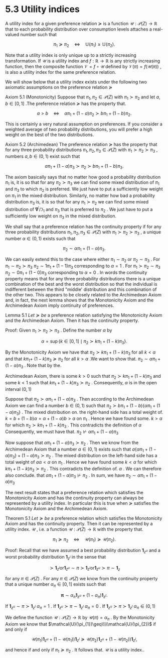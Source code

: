 # 5.3 Utility indices  

A utility index for a given preference relation $\succeq$ is a function $\mathcal{U}:\mathcal{P}(Z)\to\mathbb{R}$ that to each probability distribution over consumption levels attaches a real-valued number such that  

$$
\pi_{1}\succeq\pi_{2}\quad\Leftrightarrow\quad\mathbb{U}(\pi_{1})\geq\mathbb{U}(\pi_{2}).
$$  

Note that a utility index is only unique up to a strictly increasing transformation. If $\mathrm{\mathcal{U}}$ is a utility index and $f:\mathbb{R}\to\mathbb{R}$ is any strictly increasing function, then the composite function $\mathcal{V}=f\circ\mathcal{U}$ defined by $\mathcal{V}(\pi)=f\left(\mathcal{U}(\pi)\right)$ , is also a utility index for the same preference relation.  

We will show below that a utility index exists under the following two axiomatic assumptions on the preference relation $\succeq$  

Axiom 5.1 (Monotonicity) Suppose that $\pi_{1},\pi_{2}\in\mathcal{P}(Z)$ with $\pi_{1}\succ\pi_{2}$ and let $a,b\in[0,1]$ .The preference relation $\succeq$ has the property that.  

$$
a>b\quad\Leftrightarrow\quad a\pi_{1}+(1-a)\pi_{2}\succ b\pi_{1}+(1-b)\pi_{2}.
$$  

This is certainly a very natural assumption on preferences. If you consider a weighted average of two probability distributions, you will prefer a high weight on the best of the two distributions.  

Axiom 5.2 (Archimedean) The preference relation $\succeq$ has the property that for any three probability distributions $\pi_{1},\pi_{2},\pi_{3}\in\mathcal{P}(Z)$ with $\pi_{1}\succ\pi_{2}\succ\pi_{3}$ , numbers $a,b\in(0,1)$ exist such that  

$$
a\pi_{1}+(1-a)\pi_{3}\succ\pi_{2}\succ b\pi_{1}+(1-b)\pi_{3}.
$$  

The axiom basically says that no matter how good a probability distribution $\pi_{1}$ is, it is so that for any $\pi_{2}\succ\pi_{3}$ we can find some mixed distribution of $\pi_{1}$ and $\pi_{3}$ to which $\pi_{2}$ is preferred. We just have to put a sufficiently low weight on $\pi_{1}$ in the mixed distribution. Similarly, no matter how bad a probability distribution $\pi_{3}$ is, it is so that for any $\pi_{1}\succ\pi_{2}$ we can find some mixed distribution of $\mathbf{\nabla}^{\prime}/{\mathfrak{I}}_{1}$ and $\pi_{3}$ that is preferred to $\pi_{2}$ . We just have to put a sufficiently low weight on $\pi_{3}$ in the mixed distribution.  

We shall say that a preference relation has the continuity property if for any three probability distributions $\pi_{1},\pi_{2},\pi_{3}\in\mathcal{P}(Z)$ with $\pi_{1}\succ\pi_{2}\succ\pi_{3}$ , a unique number $\alpha\in(0,1)$ exists such that  

$$
\pi_{2}\sim\alpha\pi_{1}+(1-\alpha)\pi_{3}.
$$  

We can easily extend this to the case where either $\pi_{1}\sim\pi_{2}$ or $\pi_{2}\sim\pi_{3}$ . For $\pi_{1}\sim\pi_{2}\succ\pi_{3}$ $\pi_{2}\sim1\pi_{1}+(1-1)\pi_{3}$ corresponding to $\alpha=1$ . For $\pi_{1}\succ\pi_{2}\sim\pi_{3}$ $\pi_{2}\sim0\pi_{1}+(1-0)\pi_{3}$ corresponding to $\alpha=0$ . In words the continuity property means that for any three probability distributions there is a unique combination of the best and the worst distribution so that the individual is indifferent between the third "middle' distribution and this combination of the other two. This appears to be closely related to the Archimedean Axiom and, in fact, the next lemma shows that the Monotonicity Axiom and the Archimedean Axiom imply continuity of preferences.  

Lemma 5.1 $L e t\succeq b e$ a preference relation satisfying the Monotonicity Axiom and the Archimedean Axiom. Then it has the continuity property.  

Proof: Given $\pi_{1}\succ\pi_{2}\succ\pi_{3}$ . Define the number $\alpha$ by  

$$
\alpha=\operatorname*{sup}\{k\in[0,1]\mid\pi_{2}\succ k\pi_{1}+(1-k)\pi_{3}\}.
$$  

By the Monotonicity Axiom we have that $\pi_{2}\succ k\pi_{1}+(1-k)\pi_{3}$ for all $k<\alpha$ and that $k\pi_{1}+$ $(1-k)\pi_{3}\succeq\pi_{2}$ for all $k>\alpha$ .We want to show that. $\pi_{2}\sim\alpha\pi_{1}+(1-\alpha)\pi_{3}$ . Note that by the.  

Archimedean Axiom, there is some $k>0$ such that $\pi_{2}\succ k\pi_{1}+(1-k)\pi_{3}$ and some $k<1$ such that $k\pi_{1}+(1-k)\pi_{3}\succ\pi_{2}$ . Consequently, $\alpha$ is in the open interval $(0,1)$  

Suppose that $\pi_{2}\succ\alpha\pi_{1}+(1-\alpha)\pi_{3}$ . Then according to the Archimedean Axiom we can find a number $b\in(0,1)$ such that $\pi_{2}\succ b\pi_{1}+(1-b)\{\alpha\pi_{1}+(1-\alpha)\pi_{3}\}$ . The mixed distribution on. the right-hand side has a total weight of. $k=b+(1-b)\alpha=\alpha+(1-\alpha)b>\alpha$ on $\pi_{1}$ . Hence we have found some. $k>\alpha$ for which $\pi_{2}\succ k\pi_{1}+(1-k)\pi_{3}$ . This contradicts the definition of $\alpha$ Consequently, we must have that. $\pi_{2}\not\vdash\alpha\pi_{1}+(1-\alpha)\pi_{3}$  

Now suppose that $\alpha\pi_{1}+(1-\alpha)\pi_{3}\succ\pi_{2}$ . Then we know from the Archimedean Axiom that a number $a\in(0,1)$ exists such that $a\{\alpha\pi_{1}+(1-\alpha)\pi_{3}\}+(1-a)\pi_{3}\succ\pi_{2}$ . The mixed distribution on the left-hand side has a total weight of $a\alpha<\alpha$ on $\pi_{1}$ . Hence we have found some $k<\alpha$ for which $k\pi_{1}+(1-k)\pi_{3}\succ\pi_{2}$ . This contradicts the definition of. $\alpha$ . We can therefore also conclude. that $\alpha\pi_{1}+(1-\alpha)\pi_{3}\not\vdash\pi_{2}$ . In sum, we have $\pi_{2}\sim\alpha\pi_{1}+(1-\alpha)\pi_{3}$  

The next result states that a preference relation which satisfies the Monotonicity Axiom and has the continuity property can always be represented by a utility index. In particular this is true when $\succeq$ satisfies the Monotonicity Axiom and the Archimedean Axiom.  

Theorem 5.1 $L e t\succeq b e$ a preference relation which satisfies the Monotonicity Axiom and has the continuity property. Then it can be represented by a utility index. $\mathrm{\mathcal{U}}$ , i.e. a function $\mathcal{U}:\mathcal{P}(Z)\to\mathbb{R}$ with the property that.  

$$
\pi_{1}\succeq\pi_{2}\quad\Leftrightarrow\quad\mathcal{U}(\pi_{1})\succeq\mathcal{U}(\pi_{2}).
$$  

Proof: Recall that we have assumed a best probability distribution $\mathbf{1}_{z^{u}}$ and a worst probability distribution $\mathbf{1}_{z^{l}}$ in the sense that  

$$
\succ{\mathbf{1}}_{z^{l}}\mathrm{or}{\mathbf{1}}_{z^{u}}\sim\pi\succ{\mathbf{1}}_{z^{l}}\mathrm{or}{\mathbf{1}}_{z^{u}}\succ\pi\sim{\mathbf{1}}_{z}
$$  

for any $\pi\in{\mathcal{P}}(Z)$ . For any $\pi\in{\mathcal{P}}(Z)$ we know from the continuity property that a unique number $\alpha_{\pi}\in[0,1]$ exists such that  

$$
\boldsymbol{\pi}\sim\alpha_{\pi}\mathbf{1}_{z^{u}}+(1-\alpha_{\pi})\mathbf{1}_{z^{l}}.
$$  

If ${\mathbf{1}}_{z^{u}}\sim\pi\succ{\mathbf{1}}_{z^{l}}$ $\alpha_{\pi}=1$ . If ${\mathbf{1}}_{z^{u}}\succ\pi\sim{\mathbf{1}}_{z^{l}}$ $\alpha_{\pi}=0$ . If $\mathbf{1}_{z^{u}}\succ\pi\succ\mathbf{1}_{z^{l}}$ $\alpha_{\pi}\in(0,1)$  

We define the function $\mathcal{U}:\mathcal{P}(Z)\to\mathbb{R}$ by $\mathcal{U}(\pi)=\alpha_{\pi}$ . By the Monotonicity Axiom we know that $\mathcal{U}(\pi_{1})\geq\\\\\mathcal{U}(\pi_{2})$ if and only if  

$$
\mathcal{U}(\pi_{1})\mathbf{1}_{z^{u}}+\left(1-\mathcal{U}(\pi_{1})\right)\mathbf{1}_{z^{l}}\succeq\mathcal{U}(\pi_{2})\mathbf{1}_{z^{u}}+\left(1-\mathcal{U}(\pi_{2})\right)\mathbf{1}_{z^{l}},
$$  

and hence if and only if $\pi_{1}\succeq\pi_{2}$ . It follows that. $\mathrm{\mathcal{U}}$ is a utility index..  
